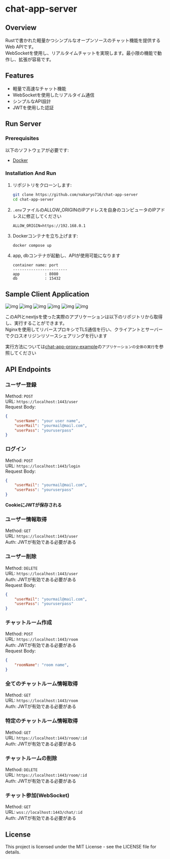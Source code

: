 # chat-app-server
## Overview
Rustで書かれた軽量かつシンプルなオープンソースのチャット機能を提供するWeb APIです。  
WebSocketを使用し、リアルタイムチャットを実現します。最小限の機能で動作し、拡張が容易です。  
## Features
- 軽量で高速なチャット機能
- WebSocketを使用したリアルタイム通信
- シンプルなAPI設計
- JWTを使用した認証
## Run Server
### Prerequisites
以下のソフトウェアが必要です:
- [Docker](https://www.docker.com/)
### Installation And Run
1. リポジトリをクローンします:
    ```bash
    git clone https://github.com/nakaryo716/chat-app-server
    cd chat-app-server
    ```
2. ```.env```ファイルのALLOW_ORIGINのIPアドレスを自身のコンピュータのIPアドレスに修正してください
    ```
    ALLOW_ORIGIN=https://192.168.0.1
    ```
3. Dockerコンテナを立ち上げます:  
    ```bash
    docker compose up
    ```
4. app, dbコンテナが起動し、APIが使用可能になります
    ```
    container name: port
    ------------------------
    app           : 8080
    db            : 15432
    ```
## Sample Client Application
![img](./imgs/home.png)
![img](./imgs/user.png)
![img](./imgs/login.png)
![img](./imgs/chat_room.png)
![img](./imgs/chat_room_reader.png)
![img](./imgs/chat.png)


このAPIとnextjsを使った実際のアプリケーションは以下のリポジトリから取得し、実行することができます。  
Nginxを使用してリバースプロキシでTLS通信を行い、クライアントとサーバーでクロスオリジンリソースシェアリングを行います

実行方法については[chat-app-proxy-example](https://github.com/nakaryo716/chat-app-proxy-example)の```アプリケーションの全体の実行```を参照してください

## API Endpoints
### ユーザー登録
Method: ```POST```  
URL: ```https://localhost:1443/user```  
Request Body:
```json
{
    "userName": "your user name",
    "userMail": "yourmail@mail.com",
    "userPass": "youruserpass"
}
```
### ログイン
Method: ```POST```  
URL: ```https://localhost:1443/login```  
Request Body:
```json
{
    "userMail": "yourmail@mail.com",
    "userPass": "youruserpass"
}
```
**CookieにJWTが保存される**  
### ユーザー情報取得
Method: ```GET```  
URL: ```https://localhost:1443/user```  
Auth: JWTが有効である必要がある
### ユーザー削除
Method: ```DELETE```  
URL: ```https://localhost:1443/user```   
Auth: JWTが有効である必要がある  
Request Body:
```json
{
    "userMail": "yourmail@mail.com",
    "userPass": "youruserpass"
}
```
### チャットルーム作成
Method: ```POST```  
URL: ```https://localhost:1443/room```  
Auth: JWTが有効である必要がある  
Request Body:
```json
{
    "roomName": "room name",
}
```
### 全てのチャットルーム情報取得
Method: ```GET```  
URL: ```https://localhost:1443/room```  
Auth: JWTが有効である必要がある  
### 特定のチャットルーム情報取得
Method: ```GET```  
URL: ```https://localhost:1443/room/:id```  
Auth: JWTが有効である必要がある  
### チャットルームの削除
Method: ```DELETE```  
URL: ```https://localhost:1443/room/:id```  
Auth: JWTが有効である必要がある  
### チャット参加(WebSocket)
Method: ```GET```  
URL: ```wss://localhost:1443/chat/:id```  
Auth: JWTが有効である必要がある  
## License
This project is licensed under the MIT License - see the LICENSE file for details.

